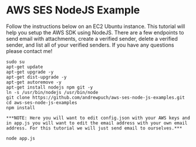 # AWS SES NodeJS Example

Follow the instructions below on an EC2 Ubuntu instance. This tutorial will help you setup the AWS SDK using NodeJS. There are a few endpoints to send email with attachments, create a verified sender, delete a verified sender, and list all of your verified senders. If you have any questions please contact me!

```
sudo su
apt-get update
apt-get upgrade -y
apt-get dist-upgrade -y
apt-get autoremove -y
apt-get install nodejs npm git -y
ln -s /usr/bin/nodejs /usr/bin/node
git clone https://github.com/andrewpuch/aws-ses-node-js-examples.git
cd aws-ses-node-js-examples
npm install

***NOTE: Here you will want to edit config.json with your AWS keys and in app.js you will want to edit the email address with your own email address. For this tutorial we will just send email to ourselves.***

node app.js
```
